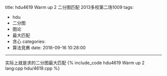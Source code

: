 title: hdu4619 Warm up 2 二分图匹配 2013多校第二场1009
tags:
  - hdu
  - 二分图
  - 图论
  - 最大匹配
  - 贪心
categories:
  - 算法竞赛
date: 2018-09-16 10:28:00
---

实际上就是求的二分图最大匹配
{% include_code hdu4619 Warm up 2 lang:cpp hdu/4619.cpp %}